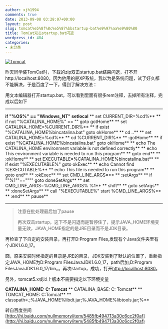 ```yaml
---
author: xjh1994
comments: true
date: 2013-09-08 03:28:07+00:00
layout: post
slug: tomcat%e5%8f%8c%e5%87%bbstartup-bat%e9%97%aa%e9%80%80
title: TomCat双击startup.bat闪退
wordpress_id: 484
categories:
- 未分类
---
```


[![Tomcat](http://bcs.duapp.com/blogxjh/blog/132785521.jpg)](http://bcs.duapp.com/blogxjh/blog/132785521.jpg)

昨天同学装TomCat时，下载的zip双击startup.bat结果闪退，打不开http://localhost:8080，因为他用的是XP系统，我以为是系统问题，试了好久都不能解决，于是百度了一下，得到了解决方法：

用文本编辑器打开startup.bat，可以看到里面有很多rem注释，去掉所有注释，完成以后如下



* * *






**if "%OS%" == "Windows_NT" setlocal**
** set CURRENT_DIR=%cd%**
** if not "%CATALINA_HOME%" == "" goto gotHome**
** set CATALINA_HOME=%CURRENT_DIR%**
** if exist "%CATALINA_HOME%bincatalina.bat" goto okHome**
** cd ..**
** set CATALINA_HOME=%cd%**
** cd %CURRENT_DIR%**
** :gotHome**
** if exist "%CATALINA_HOME%bincatalina.bat" goto okHome**
** echo The CATALINA_HOME environment variable is not defined correctly**
** echo This environment variable is needed to run this program**
** goto end**
** :okHome**
** set EXECUTABLE=%CATALINA_HOME%bincatalina.bat**
** if exist "%EXECUTABLE%" goto okExec**
** echo Cannot find %EXECUTABLE%**
** echo This file is needed to run this program**
** goto end**
** :okExec**
** set CMD_LINE_ARGS=**
** :setArgs**
** if ""%1""=="""" goto doneSetArgs**
** set CMD_LINE_ARGS=%CMD_LINE_ARGS% %1**
** shift**
** goto setArgs**
** :doneSetArgs**
** call "%EXECUTABLE%" start %CMD_LINE_ARGS%**
** :end**
** pause**






* * *





<blockquote>注意在批处理最后加了pause



再次双击startup，这下不是闪退而是暂停住了，提示JAVA_HOME环境变量无效，JAVA_HOME指定的是JRE目录而不是JDK目录。</blockquote>


再检查了下自定的安装目录，再打开D:Program Files,发现有个Java文件夹里有个JDK1.6.0_17。

囧，原来安装时候指定的目录是JRE的目录，JDK安装到了默认的位置了，重新指定JAVA_HOME为D:Program FilesJavaJDK1.6.0_17，path后加;D:Program FilesJavaJDK1.6.0_17/bin。。再次startup，成功，打开[http://localhost:8080](http://localhost:8080)。

另外，tomcat5.x或以上版本不需要指定以下环境变量


**CATALINA_HOME: C: Tomcat**
** CATALINA_BASE: C: Tomcat**
** TOMCAT_HOME: C:Tomcat**
** classpath=.;%JAVA_HOME%libdt.jar;%JAVA_HOME%libtools.jar;%**


转自百度空间[http://hi.baidu.com/nullmemory/item/5485fb494713a30c6cc2f0af](http://hi.baidu.com/nullmemory/item/5485fb494713a30c6cc2f0af)
